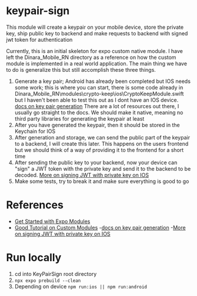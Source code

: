 # keypair-sign

This module will create a keypair on your mobile device, store the private key, ship public key to backend and make requests to backend with signed jwt token for authentication

Currently, this is an initial skeleton for expo custom native module. I have left the Dinara_Mobile_RN directory as a reference on how the custom module is implemented in a real world application. The main thing we have to do is generalize this but still accomplish these three things.

1. Generate a key pair; Android has already been completed but IOS needs some work; this is where you can start, there is some code already in Dinara_Mobile_RN\modules\crypto-keep\ios\CryptoKeepModule.swift but I haven't been able to test this out as I dont have an IOS device. [docs on key pair generation](https://developer.apple.com/documentation/security/generating-new-cryptographic-keys) There are a lot of resources out there, I usually go straight to the docs. We should make it native, meaning no third party libraries for generating the keypair at least
2. After you have generated the keypair, then it should be stored in the Keychain for IOS
3. After generation and storage, we can send the public part of the keypair to a backend, I will create this later. This happens on the users frontend but we should think of a way of providing it to the frontend for a short time
4. After sending the public key to your backend, now your device can "sign" a JWT token with the private key and send it to the backend to be decoded. [More on signing JWT with private key on IOS](https://developer.apple.com/documentation/appstoreconnectapi/generating-tokens-for-api-requests)
5. Make some tests, try to break it and make sure everything is good to go

# References

- [Get Started with Expo Modules](https://docs.expo.dev/modules/get-started/)
- [Good Tutorial on Custom Modules](https://youtu.be/UczTzTBYRhA?t=1932) -[docs on key pair generation](https://developer.apple.com/documentation/security/generating-new-cryptographic-keys) -[More on signing JWT with private key on IOS](https://developer.apple.com/documentation/appstoreconnectapi/generating-tokens-for-api-requests)

# Run locally

1. cd into KeyPairSign root directory
2. `npx expo prebuild --clean`
3. Depending on device `npm run:ios || npm run:android`
